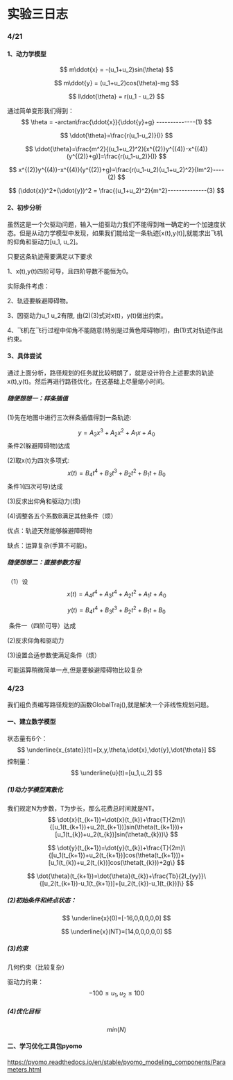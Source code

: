 # 实验三日志



### 4/21

#### 1、动力学模型

$$
m\ddot{x} = -(u_1+u_2)sin(\theta)
$$

$$
m\ddot{y} = (u_1+u_2)cos(\theta)-mg
$$

$$
I\ddot{\theta} = r(u_1 - u_2)
$$

通过简单变形我们得到：
$$
\theta = -arctan\frac{\ddot{x}}{\ddot{y}+g} --------------(1)
$$

$$
\ddot{\theta}=\frac{r(u_1-u_2)}{I}
$$

$$
\ddot{\theta}=\frac{m^2}{(u_1+u_2)^2}[x^{(2)}y^{(4)}-x^{(4)}(y^{(2)}+g)]=\frac{r(u_1-u_2)}{I}
$$

$$
x^{(2)}y^{(4)}-x^{(4)}(y^{(2)}+g)=\frac{r(u_1-u_2)(u_1+u_2)^2}{Im^2}----(2)
$$

$$
(\ddot{x})^2+(\ddot{y})^2 = \frac{(u_1+u_2)^2}{m^2}--------------(3)
$$



#### 2、初步分析

​		虽然这是一个欠驱动问题，输入一组驱动力我们不能得到唯一确定的一个加速度状态。但是从动力学模型中发现，如果我们能给定一条轨迹[x(t),y(t)],就能求出飞机的仰角和驱动力[u_1, u_2]。

只要这条轨迹需要满足以下要求

1、x(t),y(t)四阶可导，且四阶导数不能恒为0。

实际条件考虑：

2、轨迹要躲避障碍物。

3、因驱动力u_1 u_2有限, 由(2)(3)式对x(t)，y(t)做出约束。

4、飞机在飞行过程中仰角不能随意(特别是过黄色障碍物时)，由(1)式对轨迹作出约束。

#### 3、具体尝试

​		通过上面分析，路径规划的任务就比较明朗了，就是设计符合上述要求的轨迹x(t),y(t)。然后再进行路径优化，在这基础上尽量缩小时间。

##### 随便想想一：样条插值

(1)先在地图中进行三次样条插值得到一条轨迹:

$$
y = A_3x^3+A_2x^2+A_1x+A_0
$$
​								条件2(躲避障碍物)达成

(2)取x(t)为四次多项式:
$$
x(t)=B_4t^4+B_3t^3+B_2t^2+B_1t+B_0
$$
​								条件1(四次可导)达成

(3)反求出仰角和驱动力(烦)

(4)调整各五个系数B满足其他条件（烦）

优点：轨迹天然能够躲避障碍物

缺点：运算复杂(手算不可能)。



##### 随便想想二：直接参数方程

（1）设
$$
x(t)=A_4t^4+A_3t^4+A_2t^2+A_1t+A_0
$$

$$
y(t)=B_4t^4+B_3t^3+B_2t^2+B_1t+B_0
$$

​					条件一（四阶可导）达成

(2)反求仰角和驱动力

(3)设置合适参数使满足条件（烦）



可能运算稍微简单一点,但是要躲避障碍物比较复杂



### 4/23

我们组负责编写路径规划的函数GlobalTraj(),就是解决一个非线性规划问题。

#### 一、建立数学模型

状态量有6个：
$$
\underline{x_{state}}(t)=[x,y,\theta,\dot{x},\dot{y},\dot{\theta}]
$$
控制量：
$$
\underline{u}(t)=[u_1,u_2]
$$


##### (1)动力学模型离散化

我们规定N为步数，T为步长，那么花费总时间就是NT。
$$
\dot{x}(t_{k+1})=\dot{x}(t_{k})+\frac{T}{2m}\{[u_1(t_{k+1})+u_2(t_{k+1})]sin(\theta(t_{k+1}))+[u_1(t_{k})+u_2(t_{k})]sin(\theta(t_{k}))\}
$$

$$
\dot{y}(t_{k+1})=\dot{y}(t_{k})+\frac{T}{2m}\{[u_1(t_{k+1})+u_2(t_{k+1})]cos(\theta(t_{k+1}))+[u_1(t_{k})+u_2(t_{k})]cos(\theta(t_{k}))+2g\}
$$

$$
\dot{\theta}(t_{k+1})=\dot{\theta}(t_{k})+\frac{Tb}{2I_{yy}}\{[u_2(t_{k+1})-u_1(t_{k+1})]+[u_2(t_{k})-u_1(t_{k})]\}
$$

##### (2)初始条件和终点状态：

$$
\underline{x}(0)=[-16,0,0,0,0,0]
$$

$$
\underline{x}(NT)=[14,0,0,0,0,0]
$$

##### (3)约束

几何约束（比较复杂）

驱动力约束：
$$
-100\leq{u_1,u_2}\leq100
$$

##### (4)优化目标

$$
min(N)
$$

#### 二、学习优化工具包pyomo

https://pyomo.readthedocs.io/en/stable/pyomo_modeling_components/Parameters.html
